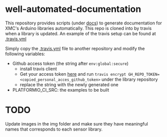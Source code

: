 # well-automated-documentation

This repository provides scripts (under [docs](https://github.com/Infineon/well-automated-documentation/tree/master/docs)) to generate documentation for XMC's Arduino libraries automatically. This repo is cloned into by travis when a library is updated. An example of the travis setup can be found at [.travis.yml](https://github.com/Infineon/TLE493D-W2B6-3DMagnetic-Sensor/blob/master/.travis.yml)

Simply copy the [.travis.yml](https://github.com/Infineon/TLE493D-W2B6-3DMagnetic-Sensor/blob/master/.travis.yml) file to another repository and modify the following variables:
* Github access token (the string after `env:global:secure`)
  * install travis client
  * Get your access token [here](https://github.com/settings/tokens) and run `travis encrypt GH_REPO_TOKEN=<copied_personal_acces_github_token>` under the library repository
  * replace the string with the newly generated one
* PLATFORMIO_CI_SRC: the examples to be built

# TODO
Update images in the img folder and make sure they have meaningful names that corresponds to each sensor library.
